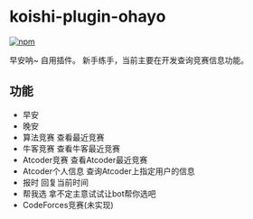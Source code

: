 # koishi-plugin-ohayo

[![npm](https://img.shields.io/npm/v/@xiaozhedesu/koishi-plugin-ohayo?style=flat-square)](https://www.npmjs.com/package/@xiaozhedesu/koishi-plugin-ohayo)

早安呐~ 自用插件。
新手练手，当前主要在开发查询竞赛信息功能。

## 功能

- 早安
- 晚安
- 算法竞赛 查看最近竞赛
- 牛客竞赛 查看牛客最近竞赛
- Atcoder竞赛 查看Atcoder最近竞赛
- Atcoder个人信息 查询Atcoder上指定用户的信息
- 报时 回复当前时间
- 帮我选 拿不定主意试试让bot帮你选吧
- CodeForces竞赛(未实现)